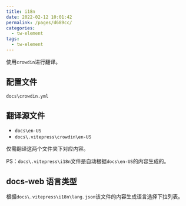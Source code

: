 ```yaml
---
title: i18n
date: 2022-02-12 10:01:42
permalink: /pages/d689cc/
categories: 
  - tw-element
tags: 
  - tw-element
---
```

使用`crowdin`进行翻译。
## 配置文件
`docs\crowdin.yml`
## 翻译源文件
* `docs\en-US`
* `docs\.vitepress\crowdin\en-US`

仅需翻译这两个文件夹下对应内容。

PS：`docs\.vitepress\i18n`文件是自动根据`docs\en-US`的内容生成的。

## docs-web 语言类型
根据`docs\.vitepress\i18n\lang.json`该文件的内容生成语言选择下拉列表。